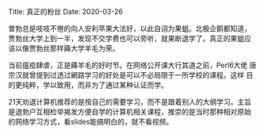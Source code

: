 Title: 真正的粉丝
Date: 2020-03-26

曽勃总是吱吱不倦的向人安利苹果大法好，以此自诩为果蛆。北极企鹅都知道，
贾勃丝大学上到一半，发现不交学费也可以旁听，就果断退学了。真正的果蛆应
该以像贾勃丝那样薅大学羊毛为荣。

<!-- more -->

当前瘟疫肆虐，正是薅羊毛的好时节。在网络公开课大行其道之前，Perl6大佬
唐宗汉就曾提到过透过網路学习的好处是可以不必局限于一所学校的课程。这样
目的更纯粹，学以致用，而非为了通过某种认证而学。

21天劝退计算机推荐的是按自己的需要学习，而不是跟着别人的大纲学习。主旨
是退勃户互相检举揭发方便自学的计算机相关课程，推崇的是当时那种相对原始
的网络学习方式，看slides能搞明白的，就不看视频。
